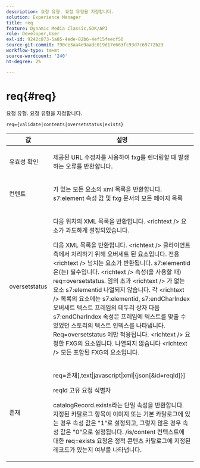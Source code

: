 ```yaml
---
description: 요청 유형. 요청 유형을 지정합니다.
solution: Experience Manager
title: req
feature: Dynamic Media Classic,SDK/API
role: Developer,User
exl-id: 9242c873-5a85-4ede-82b6-4ef15feecf50
source-git-commit: 790ce3aa4e9aadc019d17e663fc93d7c69772b23
workflow-type: tm+mt
source-wordcount: '240'
ht-degree: 2%

---
```


# req{#req}

요청 유형. 요청 유형을 지정합니다.

`req={validate|contents|oversetstatus|exists}`

<table id="table_F39239E5244746DB9F253BB0D5E85D54"> 
 <thead> 
  <tr> 
   <th colname="col1" class="entry"> 값 </th> 
   <th colname="col2" class="entry"> 설명 </th> 
  </tr> 
 </thead>
 <tbody> 
  <tr> 
   <td colname="col1"> <p> <span class="codeph"> 유효성 확인</span> </p> </td> 
   <td colname="col2"> <p> 제공된 URL 수정자를 사용하여 fxg를 렌더링할 때 발생하는 오류를 반환합니다. </p> </td> 
  </tr> 
  <tr> 
   <td colname="col1"> <p> <span class="codeph"> 컨텐트</span> </p> </td> 
   <td colname="col2"> <p> 가 있는 모든 요소의 xml 목록을 반환합니다. <span class="codeph"> s7:element</span> 속성 값 및 fxg 문서의 모든 페이지 목록 </p> </td> 
  </tr> 
  <tr> 
   <td colname="col1"> <p> <span class="codeph"> oversetstatus</span> </p> </td> 
   <td colname="col2"> <p>다음 위치의 XML 목록을 반환합니다. <span class="codeph"> &lt;richtext /&gt;</span> 요소가 과도하게 설정되었습니다. </p> <p>다음 XML 목록을 반환합니다. <span class="+ topic/ph pr-d/codeph codeph"> &lt;richtext /&gt;</span> 클라이언트측에서 처리하기 위해 오버세트 된 요소입니다. 전용 <span class="+ topic/ph pr-d/codeph codeph"> &lt;richtext /&gt;</span> 넘치는 요소가 반환됩니다. <span class="+ topic/ph pr-d/codeph codeph"> s7:elementid</span> 은(는) 필수입니다. <span class="+ topic/ph pr-d/codeph codeph"> &lt;richtext /&gt;</span> 속성(을 사용할 때) <span class="+ topic/ph pr-d/codeph codeph"> req=oversetstatus</span>. 임의 초과 <span class="+ topic/ph pr-d/codeph codeph"> &lt;richtext /&gt;</span> 가 없는 요소 <span class="+ topic/ph pr-d/codeph codeph"> s7:elementid</span> 나열되지 않습니다. 각 <span class="+ topic/ph pr-d/codeph codeph"> &lt;richtext /&gt;</span> 목록의 요소에는 <span class="+ topic/ph pr-d/codeph codeph"> s7:elementid</span>, <span class="+ topic/ph pr-d/codeph codeph"> s7:endCharIndex</span>오버세트 텍스트 프레임의 테두리 상자 다음 <span class="+ topic/ph pr-d/codeph codeph"> s7:endCharIndex</span> 속성은 프레임에 텍스트를 맞출 수 있었던 스토리의 텍스트 인덱스를 나타냅니다. <span class="+ topic/ph pr-d/codeph codeph"> Req=oversetstatus</span> 에만 적용됩니다. <span class="+ topic/ph pr-d/codeph codeph"> &lt;richtext /&gt;</span> 요청한 FXG의 요소입니다. 나열되지 않습니다 <span class="+ topic/ph pr-d/codeph codeph"> &lt;richtext /&gt;</span> 모든 포함된 FXG의 요소입니다. </p> </td> 
  </tr> 
  <tr> 
   <td colname="col1"> <p> <span class="codeph"> 존재</span> </p> </td> 
   <td colname="col2"> <p> <span class="codeph"> req=존재[,text|javascript|xml|{json[&amp;id=reqId]}]</span> </p> <p>reqId 고유 요청 식별자 </p> <p>catalogRecord.exists라는 단일 속성을 반환합니다. 지정된 카탈로그 항목이 이미지 또는 기본 카탈로그에 있는 경우 속성 값은 "1"로 설정되고, 그렇지 않은 경우 속성 값은 "0"으로 설정됩니다. /is/content 컨텍스트에 대한 req=exists 요청은 정적 콘텐츠 카탈로그에 지정된 레코드가 있는지 여부를 나타냅니다. </p> </td> 
  </tr> 
 </tbody> 
</table>
